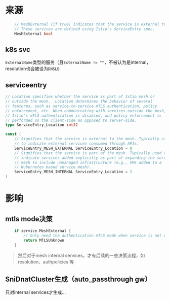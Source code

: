 # 来源



```go
	// MeshExternal (if true) indicates that the service is external to the mesh.
	// These services are defined using Istio's ServiceEntry spec.
	MeshExternal bool
```





## k8s svc



`ExternalName`类型的服务（且`ExternalName != ""`，不被认为是internal，resolution也会被设为`DNSLB`



## serviceentry



```go
// Location specifies whether the service is part of Istio mesh or
// outside the mesh.  Location determines the behavior of several
// features, such as service-to-service mTLS authentication, policy
// enforcement, etc. When communicating with services outside the mesh,
// Istio's mTLS authentication is disabled, and policy enforcement is
// performed on the client-side as opposed to server-side.
type ServiceEntry_Location int32

const (
	// Signifies that the service is external to the mesh. Typically used
	// to indicate external services consumed through APIs.
	ServiceEntry_MESH_EXTERNAL ServiceEntry_Location = 0
	// Signifies that the service is part of the mesh. Typically used to
	// indicate services added explicitly as part of expanding the service
	// mesh to include unmanaged infrastructure (e.g., VMs added to a
	// Kubernetes based service mesh).
	ServiceEntry_MESH_INTERNAL ServiceEntry_Location = 1
)
```





# 影响



## mtls mode决策



```go
	if service.MeshExternal {
		// Only need the authentication mTLS mode when service is not external.
		return MTLSUnknown
	}
```

> 然后对于mesh internal services，才有后续的一些决策流程，如 resolution、authpolicies 等



## SniDnatCluster生成（auto_passthrough gw）

只对internal services才生成...

